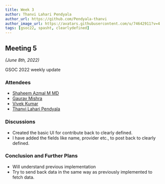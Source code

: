 ```yaml
---
title: Week 3
author: Thanvi Lahari Pendyala
author_url: https://github.com/Pendyala-thanvi
author_image_url: https://avatars.githubusercontent.com/u/74642911?v=4
tags: [gsoc22, spasht, clearlydefined]
---
```


<!--
SPDX-License-Identifier: CC-BY-SA-4.0

SPDX-FileCopyrightText: 2022 Thanvi Lahari Pendyala <@gmail.com>
-->

## Meeting 5

_(June 8th, 2022)_

GSOC 2022 weekly update

<!--truncate-->

### Attendees

- [Shaheem Azmal M MD](https://github.com/shaheemazmalmmd)
- [Gaurav Mishra](https://github.com/GMishx)
- [Vivek Kumar](https://github.com/viv9k)
- [Thanvi Lahari Pendyala](https://github.com/Pendyala-thanvi)

### Discussions
- Created the basic UI for contribute back to clearly defined. 
- I have added the fields like name, provider etc., to post back to clearly defined.


### Conclusion and Further Plans

- Will understand previous implementation
- Try to send back data in the same way as previously implemented to fetch data.
